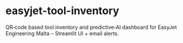 # easyjet-tool-inventory
QR‑code based tool inventory and predictive‑AI dashboard for EasyJet Engineering Malta – Streamlit UI + email alerts.
